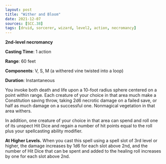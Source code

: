 ```yaml
---
layout: post
title: "Wither and Bloom"
date: 2021-12-07
sources: [SCC.38]
tags: [druid, sorcerer, wizard, level2, action, necromancy]
---
```


**2nd-level necromancy**

**Casting Time**: 1 action

**Range**: 60 feet

**Components**: V, S, M (a withered vine twisted into a loop)

**Duration**: Instantaneous

You invoke both death and life upon a 10-foot radius sphere centered on a point within range. Each creature of your choice in that area much make a Constitution saving throw, taking 2d6 necrotic damage on a failed save, or half as much damage on a successful one. Nonmagical vegetation in that area withers.

In addition, one creature of your choice in that area can spend and roll one of its unspect Hit Dice and regain a number of hit points equal to the roll plus your spellcasting ability modifier.

**At Higher Levels.** When you cast this spell using a spell slot of 3rd level or higher, the damage increases by 1d6 for each slot above 2nd, and the number of Hit Dice that can be spent and added to the healing roll increases by one for each slot above 2nd.
